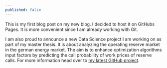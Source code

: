 ```yaml
---
published: false
---
```

This is my first blog post on my new blog. I decided to host it on GitHubs Pages. It is more convenient since I am already working with Git.

I am also proud to announce a new Data Science project I am working on as part of my master thesis. It is about analyzing the operating reserve market in the german energy market. The aim is to enhance optimization algorithms input factors by predicting the call probability of work prices of reserve calls. For more information head over to [my latest GitHub project](https://github.com/wagnertimo/rmarketcrawlR).
